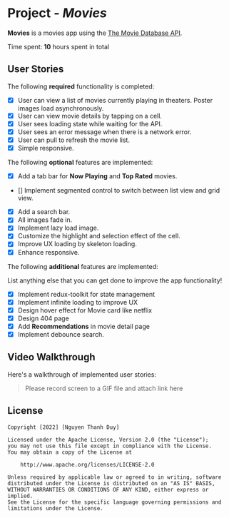 # Project - _Movies_

**Movies** is a movies app using the [The Movie Database API](https://developers.themoviedb.org/3).

Time spent: **10** hours spent in total

## User Stories

The following **required** functionality is completed:

- [x] User can view a list of movies currently playing in theaters. Poster images load asynchronously.
- [x] User can view movie details by tapping on a cell.
- [x] User sees loading state while waiting for the API.
- [x] User sees an error message when there is a network error.
- [x] User can pull to refresh the movie list.
- [x] Simple responsive.

The following **optional** features are implemented:

- [x] Add a tab bar for **Now Playing** and **Top Rated** movies.
- [] Implement segmented control to switch between list view and grid view.
- [x] Add a search bar.
- [x] All images fade in.
- [x] Implement lazy load image.
- [x] Customize the highlight and selection effect of the cell.
- [x] Improve UX loading by skeleton loading.
- [x] Enhance responsive.

The following **additional** features are implemented:

List anything else that you can get done to improve the app functionality!

- [x] Implement redux-toolkit for state management
- [x] Implement infinite loading to improve UX
- [x] Design hover effect for Movie card like netflix
- [x] Design 404 page
- [x] Add **Recommendations** in movie detail page
- [x] Implement debounce search.

## Video Walkthrough

Here's a walkthrough of implemented user stories:

> Please record screen to a GIF file and attach link here

## License

    Copyright [2022] [Nguyen Thanh Duy]

    Licensed under the Apache License, Version 2.0 (the "License");
    you may not use this file except in compliance with the License.
    You may obtain a copy of the License at

        http://www.apache.org/licenses/LICENSE-2.0

    Unless required by applicable law or agreed to in writing, software
    distributed under the License is distributed on an "AS IS" BASIS,
    WITHOUT WARRANTIES OR CONDITIONS OF ANY KIND, either express or implied.
    See the License for the specific language governing permissions and
    limitations under the License.
